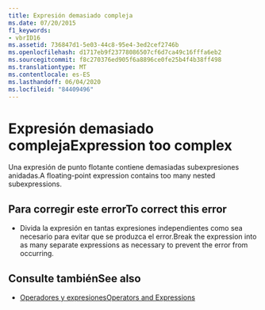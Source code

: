 ```yaml
---
title: Expresión demasiado compleja
ms.date: 07/20/2015
f1_keywords:
- vbrID16
ms.assetid: 736847d1-5e03-44c8-95e4-3ed2cef2746b
ms.openlocfilehash: d1717eb9f23778086507cf6d7ca49c16fffa6eb2
ms.sourcegitcommit: f8c270376ed905f6a8896ce0fe25b4f4b38ff498
ms.translationtype: MT
ms.contentlocale: es-ES
ms.lasthandoff: 06/04/2020
ms.locfileid: "84409496"
---
```

# <a name="expression-too-complex"></a><span data-ttu-id="26ab5-102">Expresión demasiado compleja</span><span class="sxs-lookup"><span data-stu-id="26ab5-102">Expression too complex</span></span>
<span data-ttu-id="26ab5-103">Una expresión de punto flotante contiene demasiadas subexpresiones anidadas.</span><span class="sxs-lookup"><span data-stu-id="26ab5-103">A floating-point expression contains too many nested subexpressions.</span></span>  
  
## <a name="to-correct-this-error"></a><span data-ttu-id="26ab5-104">Para corregir este error</span><span class="sxs-lookup"><span data-stu-id="26ab5-104">To correct this error</span></span>  
  
- <span data-ttu-id="26ab5-105">Divida la expresión en tantas expresiones independientes como sea necesario para evitar que se produzca el error.</span><span class="sxs-lookup"><span data-stu-id="26ab5-105">Break the expression into as many separate expressions as necessary to prevent the error from occurring.</span></span>  
  
## <a name="see-also"></a><span data-ttu-id="26ab5-106">Consulte también</span><span class="sxs-lookup"><span data-stu-id="26ab5-106">See also</span></span>

- [<span data-ttu-id="26ab5-107">Operadores y expresiones</span><span class="sxs-lookup"><span data-stu-id="26ab5-107">Operators and Expressions</span></span>](../../programming-guide/language-features/operators-and-expressions/index.md)
